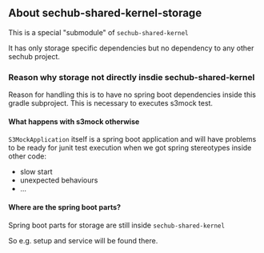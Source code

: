 <!-- SPDX-License-Identifier: MIT --->
## About sechub-shared-kernel-storage
This is a special "submodule" of `sechub-shared-kernel`

It has only storage specific dependencies but no dependency to any other sechub
project.

### Reason why storage not directly insdie sechub-shared-kernel
Reason for handling this is to have no spring boot dependencies inside this
gradle subproject. This is necessary to executes s3mock test.

#### What happens with s3mock otherwise
`S3MockApplication` itself is a spring boot application and will have problems
to be ready for junit test execution when we got spring stereotypes inside other
code:

- slow start
- unexpected behaviours
- ...

#### Where are the spring boot parts?
Spring boot parts for storage are still inside `sechub-shared-kernel`

So e.g. setup and service will be found there.
